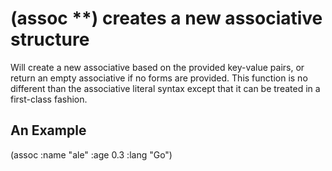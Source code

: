 # (assoc <key value>**) creates a new associative structure
Will create a new associative based on the provided key-value pairs, or return an empty associative if no forms are provided. This function is no different than the associative literal syntax except that it can be treated in a first-class fashion.

## An Example

  (assoc
    :name "ale"
    :age  0.3
    :lang "Go")
